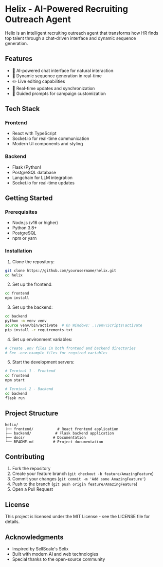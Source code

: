 # Helix - AI-Powered Recruiting Outreach Agent

Helix is an intelligent recruiting outreach agent that transforms how HR finds top talent through a chat-driven interface and dynamic sequence generation.

## Features

- 🤖 AI-powered chat interface for natural interaction
- 📝 Dynamic sequence generation in real-time
- ✏️ Live editing capabilities
- 🔄 Real-time updates and synchronization
- 🎯 Guided prompts for campaign customization

## Tech Stack

### Frontend
- React with TypeScript
- Socket.io for real-time communication
- Modern UI components and styling

### Backend
- Flask (Python)
- PostgreSQL database
- Langchain for LLM integration
- Socket.io for real-time updates

## Getting Started

### Prerequisites
- Node.js (v16 or higher)
- Python 3.8+
- PostgreSQL
- npm or yarn

### Installation

1. Clone the repository:
```bash
git clone https://github.com/yourusername/helix.git
cd helix
```

2. Set up the frontend:
```bash
cd frontend
npm install
```

3. Set up the backend:
```bash
cd backend
python -m venv venv
source venv/bin/activate  # On Windows: .\venv\Scripts\activate
pip install -r requirements.txt
```

4. Set up environment variables:
```bash
# Create .env files in both frontend and backend directories
# See .env.example files for required variables
```

5. Start the development servers:
```bash
# Terminal 1 - Frontend
cd frontend
npm start

# Terminal 2 - Backend
cd backend
flask run
```

## Project Structure

```
helix/
├── frontend/           # React frontend application
├── backend/           # Flask backend application
├── docs/             # Documentation
└── README.md         # Project documentation
```

## Contributing

1. Fork the repository
2. Create your feature branch (`git checkout -b feature/AmazingFeature`)
3. Commit your changes (`git commit -m 'Add some AmazingFeature'`)
4. Push to the branch (`git push origin feature/AmazingFeature`)
5. Open a Pull Request

## License

This project is licensed under the MIT License - see the LICENSE file for details.

## Acknowledgments

- Inspired by SellScale's Selix
- Built with modern AI and web technologies
- Special thanks to the open-source community 